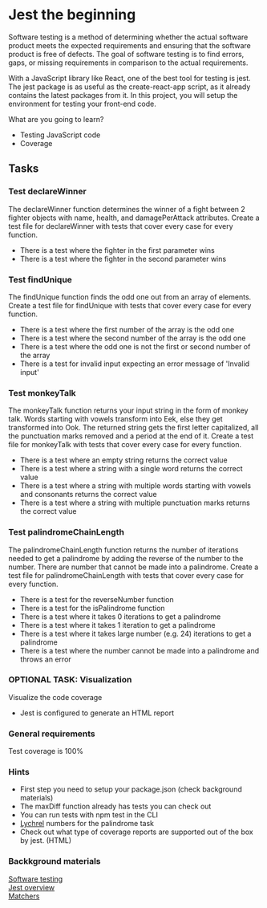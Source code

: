 # Jest the beginning
Software testing is a method of determining whether the actual software product meets the expected requirements and ensuring that the software product is free of defects. The goal of software testing is to find errors, gaps, or missing requirements in comparison to the actual requirements.

With a JavaScript library like React, one of the best tool for testing is jest. The jest package is as useful as the create-react-app script, as it already contains the latest packages from it. In this project, you will setup the environment for testing your front-end code.

What are you going to learn?
* Testing JavaScript code
* Coverage

## Tasks

### Test declareWinner
The declareWinner function determines the winner of a fight between 2 fighter objects with name, health, and damagePerAttack attributes. Create a test file for declareWinner with tests that cover every case for every function.

* There is a test where the fighter in the first parameter wins
* There is a test where the fighter in the second parameter wins

### Test findUnique
The findUnique function finds the odd one out from an array of elements. Create a test file for findUnique with tests that cover every case for every function.

* There is a test where the first number of the array is the odd one
* There is a test where the second number of the array is the odd one
* There is a test where the odd one is not the first or second number of the array
* There is a test for invalid input expecting an error message of 'Invalid input'

### Test monkeyTalk
The monkeyTalk function returns your input string in the form of monkey talk. Words starting with vowels transform into Eek, else they get transformed into Ook. The returned string gets the first letter capitalized, all the punctuation marks removed and a period at the end of it. Create a test file for monkeyTalk with tests that cover every case for every function.

* There is a test where an empty string returns the correct value
* There is a test where a string with a single word returns the correct value
* There is a test where a string with multiple words starting with vowels and consonants returns the correct value
* There is a test where a string with multiple punctuation marks returns the correct value

### Test palindromeChainLength
The palindromeChainLength function returns the number of iterations needed to get a palindrome by adding the reverse of the number to the number. There are number that cannot be made into a palindrome. Create a test file for palindromeChainLength with tests that cover every case for every function.

* There is a test for the reverseNumber function
* There is a test for the isPalindrome function
* There is a test where it takes 0 iterations to get a palindrome
* There is a test where it takes 1 iteration to get a palindrome
* There is a test where it takes large number (e.g. 24) iterations to get a palindrome
* There is a test where the number cannot be made into a palindrome and throws an error

### OPTIONAL TASK: Visualization
Visualize the code coverage

* Jest is configured to generate an HTML report

### General requirements
Test coverage is 100%

### Hints
* First step you need to setup your package.json (check background materials)
* The maxDiff function already has tests you can check out
* You can run tests with npm test in the CLI
* [Lychrel](https://en.wikipedia.org/wiki/Lychrel_number) numbers for the palindrome task
* Check out what type of coverage reports are supported out of the box by jest. (HTML)

### Backkground materials
[Software testing](Software-testing.md)  
[Jest overview](https://jestjs.io/docs/getting-started)  
[Matchers](https://jestjs.io/docs/expect)  
